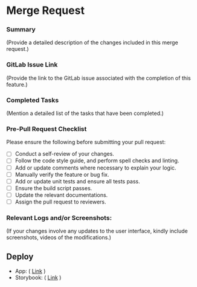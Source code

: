 # Merge Request

### Summary

(Provide a detailed description of the changes included in this merge request.)

### GitLab Issue Link

(Provide the link to the GitLab issue associated with the completion of this feature.)

### Completed Tasks

(Mention a detailed list of the tasks that have been completed.)

### Pre-Pull Request Checklist

Please ensure the following before submitting your pull request:

- [ ] Conduct a self-review of your changes.
- [ ] Follow the code style guide, and perform spell checks and linting.
- [ ] Add or update comments where necessary to explain your logic.
- [ ] Manually verify the feature or bug fix.
- [ ] Add or update unit tests and ensure all tests pass.
- [ ] Ensure the build script passes.
- [ ] Update the relevant documentations.
- [ ] Assign the pull request to reviewers.

### Relevant Logs and/or Screenshots:

(If your changes involve any updates to the user interface, kindly include screenshots, videos of the modifications.)

## Deploy

- App: ( [Link](https://nextjs-training-practice-one-g8v2cr1pi-hienduongs-projects.vercel.app/) )
- Storybook: ( [Link](https://nextjs-training-practice-one-storybook-q6l885lte.vercel.app/?path=%2Fdocs%2Fcomponents-linkwithicon--docs) )
